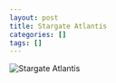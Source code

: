 ```yaml
---
layout: post
title: Stargate Atlantis
categories: []
tags: []
---
```

![Stargate Atlantis](https://m.media-amazon.com/images/M/MV5BMjI0MTI4MTY3N15BMl5BanBnXkFtZTcwMjg1NjQ4NA@@._V1.jpg)
